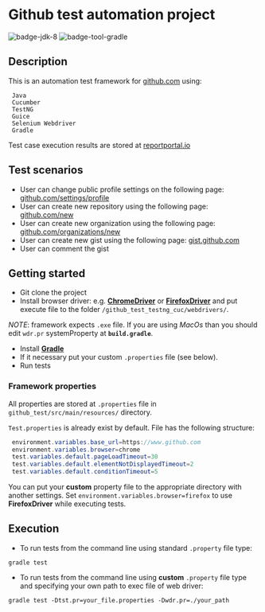 # Github test automation project
![badge-jdk-8] ![badge-tool-gradle]


## Description
This is an automation test framework for [github.com][github_com] using:
```
 Java
 Cucumber
 TestNG
 Guice
 Selenium Webdriver
 Gradle
```
Test case execution results are stored at [reportportal.io][reportportal_io]

## Test scenarios
* User can change public profile settings on the following page: [github.com/settings/profile][github_profile]
* User can create new repository using the following page: [github.com/new][github_new_rep]
* User can create new organization using the following page: [github.com/organizations/new][github_new_org]
* User can create new gist using the following page: [gist.github.com][github_new_gist]
* User can comment the gist

## Getting started
* Git clone the project
* Install browser driver: e.g. **[ChromeDriver]** or **[FirefoxDriver]** and put execute file to the folder `/github_test_testng_cuc/webdrivers/`.

*NOTE*: framework expects `.exe` file. If you are using *MacOs* than you should edit `wdr.pr` systemProperty at **`build.gradle`**.
* Install **[Gradle]**
* If it necessary put your custom `.properties` file (see below).
* Run tests

### Framework properties
All properties are stored at `.properties` file in `github_test/src/main/resources/` directory.

`Test.properties` is already exist by default. File has the following structure:

```java
 environment.variables.base_url=https://www.github.com
 environment.variables.browser=chrome
 test.variables.default.pageLoadTimeout=30
 test.variables.default.elementNotDisplayedTimeout=2
 test.variables.default.conditionTimeout=5
```

You can put your **custom** property file to the appropriate directory with another settings.
Set `environment.variables.browser=firefox` to use **FirefoxDriver** while executing tests.


## Execution
* To run tests from the command line using standard `.property` file type:
 ```
 gradle test
 ```

* To run tests from the command line using **custom** `.property` file type and specifying your own path to exec file of web driver:
 ```
 gradle test -Dtst.pr=your_file.properties -Dwdr.pr=./your_path
 ```

[github_com]: https://www.github.com
[reportportal_io]: https://reportportal.io
[github_profile]: https://github.com/settings/profile
[github_new_rep]: https://github.com/new
[github_new_org]: https://github.com/organizations/new
[github_new_gist]: https://gist.github.com/
[badge-jdk-8]: https://img.shields.io/badge/jdk-8-yellow.svg "JDK-8"
[badge-tool-gradle]: https://img.shields.io/badge/tool-gradle-blue.svg "Gradle wrapper included"
[badge-junit-jupiter]: https://img.shields.io/badge/junit-jupiter-green.svg "JUnit Jupiter Engine"
[ChromeDriver]: https://sites.google.com/a/chromium.org/chromedriver/getting-started
[FirefoxDriver]: https://developer.mozilla.org/en-US/docs/Mozilla/QA/Marionette/WebDriver
[Gradle]: https://gradle.org/install/